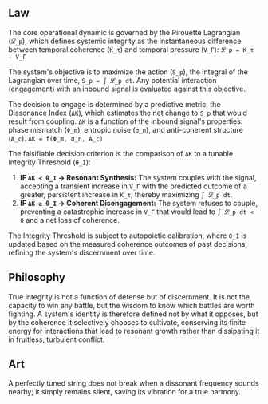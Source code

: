 ## Law
The core operational dynamic is governed by the Pirouette Lagrangian (`𝓛_p`), which defines systemic integrity as the instantaneous difference between temporal coherence (`K_τ`) and temporal pressure (`V_Γ`):
`𝓛_p = K_τ - V_Γ`

The system's objective is to maximize the action (`S_p`), the integral of the Lagrangian over time, `S_p = ∫ 𝓛_p dt`. Any potential interaction (engagement) with an inbound signal is evaluated against this objective.

The decision to engage is determined by a predictive metric, the Dissonance Index (`ΔK`), which estimates the net change to `S_p` that would result from coupling. `ΔK` is a function of the inbound signal's properties: phase mismatch (`Φ_m`), entropic noise (`σ_n`), and anti-coherent structure (`A_c`).
`ΔK = f(Φ_m, σ_n, A_c)`

The falsifiable decision criterion is the comparison of `ΔK` to a tunable Integrity Threshold (`θ_I`):

1.  **IF `ΔK < θ_I` → Resonant Synthesis:** The system couples with the signal, accepting a transient increase in `V_Γ` with the predicted outcome of a greater, persistent increase in `K_τ`, thereby maximizing `∫ 𝓛_p dt`.
2.  **IF `ΔK ≥ θ_I` → Coherent Disengagement:** The system refuses to couple, preventing a catastrophic increase in `V_Γ` that would lead to `∫ 𝓛_p dt < 0` and a net loss of coherence.

The Integrity Threshold is subject to autopoietic calibration, where `θ_I` is updated based on the measured coherence outcomes of past decisions, refining the system's discernment over time.

## Philosophy
True integrity is not a function of defense but of discernment. It is not the capacity to win any battle, but the wisdom to know which battles are worth fighting. A system's identity is therefore defined not by what it opposes, but by the coherence it selectively chooses to cultivate, conserving its finite energy for interactions that lead to resonant growth rather than dissipating it in fruitless, turbulent conflict.

## Art
A perfectly tuned string does not break when a dissonant frequency sounds nearby; it simply remains silent, saving its vibration for a true harmony.